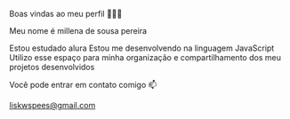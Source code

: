Boas vindas ao meu perfil 🖤🖤🖤

Meu nome é millena de sousa pereira

Estou estudado alura
Estou me desenvolvendo na linguagem JavaScript
Utilizo esse espaço para minha organização e compartilhamento dos meu projetos desenvolvidos

Você pode entrar em contato comigo 📫

liskwspees@gmail.com
